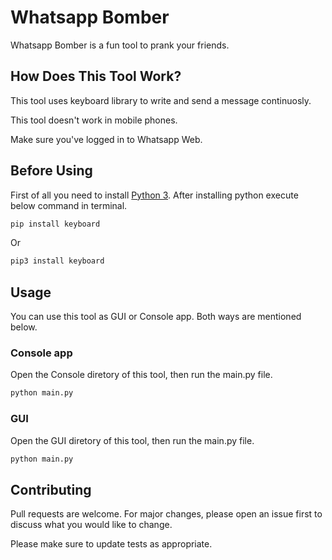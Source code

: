 # Whatsapp Bomber

Whatsapp Bomber is a fun tool to prank your friends.

## How Does This Tool Work?
This tool uses keyboard library to write and send a message continuosly.

This tool doesn't work in mobile phones.

Make sure you've logged in to Whatsapp Web.


## Before Using
First of all you need to install [Python 3](https://python.org/downloads/).
After installing python execute below command in terminal.

```bash
pip install keyboard
```
Or
```bash
pip3 install keyboard
```

## Usage
You can use this tool as GUI or Console app. Both ways are mentioned below.

### Console app

Open the Console diretory of this tool, then run the main.py file.
```bash
python main.py
```

### GUI

Open the GUI diretory of this tool, then run the main.py file.
```bash
python main.py
```

## Contributing
Pull requests are welcome. For major changes, please open an issue first to discuss what you would like to change.

Please make sure to update tests as appropriate.